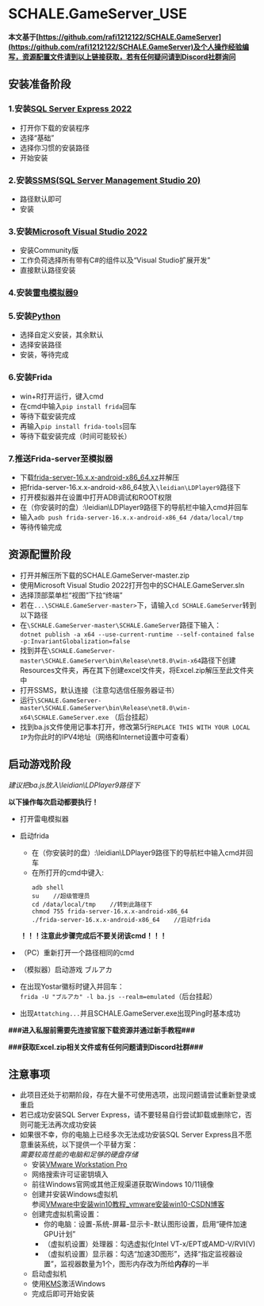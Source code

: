 # SCHALE.GameServer_USE
**本文基于[https://github.com/rafi1212122/SCHALE.GameServer](https://github.com/rafi1212122/SCHALE.GameServer)及个人操作经验编写，资源配置文件请到以上链接获取，若有任何疑问请到Discord社群询问**
## 安装准备阶段
### 1.安装[SQL Server Express 2022](https://go.microsoft.com/fwlink/p/?linkid=2216019&clcid=0x804&culture=zh-cn&country=cn)
  * 打开你下载的安装程序
  * 选择“基础”
  * 选择你习惯的安装路径
  * 开始安装
### 2.安装[SSMS(SQL Server Management Studio 20)](https://aka.ms/ssmsfullsetup)
  * 路径默认即可
  * 安装
### 3.安装[Microsoft Visual Studio 2022](https://visualstudio.microsoft.com/zh-hans/thank-you-downloading-visual-studio/?sku=Community&channel=Release&version=VS2022&source=VSLandingPage&cid=2030&passive=false)
  * 安装Community版
  * 工作负荷选择所有带有C#的组件以及“Visual Studio扩展开发”
  * 直接默认路径安装
### 4.安装[雷电模拟器9](https://lddl01.ldmnq.com/downloader/ldplayerinst9.exe?n=ldplayer9_ld_999_ld.exe)
### 5.安装[Python](https://www.python.org/ftp/python/3.12.3/python-3.12.3-amd64.exe)
  * 选择自定义安装，其余默认
  * 选择安装路径
  * 安装，等待完成
### 6.安装Frida
  * win+R打开运行，键入cmd
  * 在cmd中输入`pip install frida`回车
  * 等待下载安装完成
  * 再输入`pip install frida-tools`回车
  * 等待下载安装完成（时间可能较长）
### 7.推送Frida-server至模拟器
  * 下载[frida-server-16.x.x-android-x86_64.xz](https://github.com/frida/frida/releases/download/16.3.1/frida-server-16.3.1-android-x86_64.xz)并解压
  * 把frida-server-16.x.x-android-x86_64放入`\leidian\LDPlayer9`路径下
  * 打开模拟器并在设置中打开ADB调试和ROOT权限
  * 在（你安装时的盘）:\leidian\LDPlayer9路径下的导航栏中输入cmd并回车
  * 输入`adb push frida-server-16.x.x-android-x86_64 /data/local/tmp`
  * 等待传输完成
## 资源配置阶段
  * 打开并解压所下载的SCHALE.GameServer-master.zip  
  * 使用Microsoft Visual Studio 2022打开包中的SCHALE.GameServer.sln  
  * 选择顶部菜单栏“视图”下拉“终端”  
  * 若在`...\SCHALE.GameServer-master>`下，请输入`cd SCHALE.GameServer`转到以下路径  
  * 在`\SCHALE.GameServer-master\SCHALE.GameServer`路径下输入：  
    `dotnet publish -a x64 --use-current-runtime --self-contained false -p:InvariantGlobalization=false`  
  * 找到并在`\SCHALE.GameServer-master\SCHALE.GameServer\bin\Release\net8.0\win-x64`路径下创建Resources文件夹，再在其下创建excel文件夹，将Excel.zip解压至此文件夹中  
  * 打开SSMS，默认连接（注意勾选信任服务器证书）  
  * 运行`\SCHALE.GameServer-master\SCHALE.GameServer\bin\Release\net8.0\win-x64\SCHALE.GameServer.exe` （后台挂起） 
  * 找到ba.js文件使用记事本打开，修改第5行`REPLACE THIS WITH YOUR LOCAL IP`为你此时的IPV4地址（网络和Internet设置中可查看）  
## 启动游戏阶段
  *建议把ba.js放入\leidian\LDPlayer9路径下*
    
  **以下操作每次启动都要执行！**
  * 打开雷电模拟器
  * 启动frida
      * 在（你安装时的盘）:\leidian\LDPlayer9路径下的导航栏中输入cmd并回车
      * 在所打开的cmd中键入:
        ```
        adb shell
        su    //超级管理员
        cd /data/local/tmp    //转到此路径下
        chmod 755 frida-server-16.x.x-android-x86_64
        ./frida-server-16.x.x-android-x86_64    //启动frida
        ```
    **！！！注意此步骤完成后不要关闭该cmd！！！**  
  
  * （PC）重新打开一个路径相同的cmd
  * （模拟器）启动游戏 ブルアカ
  * 在出现Yostar徽标时键入并回车：  
    `frida -U "ブルアカ" -l ba.js --realm=emulated`（后台挂起）
  * 出现`Attatching...`并且SCHALE.GameServer.exe出现Ping时基本成功
  
  **###进入私服前需要先连接官服下载资源并通过新手教程###**  
  
  **###获取Excel.zip相关文件或有任何问题请到Discord社群###**
  
## 注意事项
  * 此项目还处于初期阶段，存在大量不可使用选项，出现问题请尝试重新登录或重启
  * 若已成功安装SQL Server Express，请不要轻易自行尝试卸载或删除它，否则可能无法再次成功安装
  * 如果很不幸，你的电脑上已经多次无法成功安装SQL Server Express且不愿意重装系统，以下提供一个平替方案：  
    *需要较高性能的电脑和足够的硬盘存储*
    * 安装[VMware Workstation Pro](https://blog.csdn.net/weixin_74195551/article/details/127288338)
    * 网络搜索许可证密钥填入
    * 前往Windows官网或其他正规渠道获取Windows 10/11镜像
    * 创建并安装Windows虚拟机  
      参阅[VMware中安装win10教程_vmware安装win10-CSDN博客](https://blog.csdn.net/lvlheike/article/details/120398259)
    * 创建完虚拟机需设置：
      * 你的电脑：设置-系统-屏幕-显示卡-默认图形设置，启用“硬件加速GPU计划”
      * （虚拟机设置）处理器：勾选虚拟化Intel VT-x/EPT或AMD-V/RVI(V)
      * （虚拟机设置）显示器：勾选“加速3D图形”，选择“指定监视器设置”，监视器数量为1个，图形内存改为所给**内存**的一半
    * 启动虚拟机
    * 使用[KMS](https://github.com/zbezj/HEU_KMS_Activator/releases/tag/42.0.4)激活Windows
    * 完成后即可开始安装
